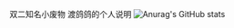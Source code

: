 双二知名小废物 
渡鸽鸽的个人说明
![Anurag's GitHub stats](https://github-readme-stats.vercel.app/api?username=PigeonMuyz&count_private=true)

